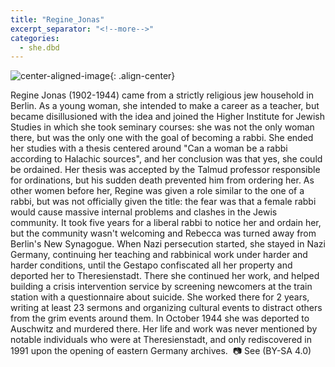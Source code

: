 ```yaml
---
title: "Regine_Jonas"
excerpt_separator: "<!--more-->"
categories:
  - she.dbd
---
```



![center-aligned-image](https://cdn.pixabay.com/photo/2020/10/26/16/56/man-5687861_1280.png){: .align-center}


Regine Jonas (1902-1944) came from a strictly religious jew household in Berlin. As a young woman, she intended to make a career as a teacher, but became disillusioned with the idea and joined the Higher Institute for Jewish Studies in which she took seminary courses: she was not the only woman there, but was the only one with the goal of becoming a rabbi. She ended her studies with a thesis centered around "Can a woman be a rabbi according to Halachic sources", and her conclusion was that yes, she could be ordained. Her thesis was accepted by the Talmud professor responsible for ordinations, but his sudden death prevented him from ordering her. As other women before her, Regine was given a role similar to the one of a rabbi, but was not officially given the title: the fear was that a female rabbi would cause massive internal problems and clashes in the Jewis community. It took five years for a liberal rabbi to notice her and ordain her, but the community wasn't welcoming and Rebecca was turned away from Berlin's New Synagogue. When Nazi persecution started, she stayed in Nazi Germany, continuing her teaching and rabbinical work under harder and harder conditions, until the Gestapo confiscated all her property and deported her to Theresienstadt. There she continued her work, and helped building a crisis intervention service by screening newcomers at the train station with a questionnaire about suicide. She worked there for 2 years, writing at least 23 sermons and organizing cultural events to distract others from the grim events around them. In October 1944 she was deported to Auschwitz and murdered there. Her life and work was never mentioned by notable individuals who were at Theresienstadt, and only rediscovered in 1991 upon the opening of eastern Germany archives.⁠
⁠
📷 See (BY-SA 4.0)⁠
⁠
